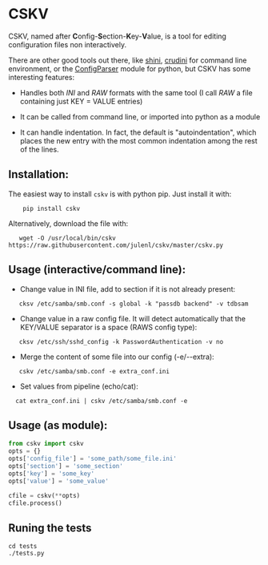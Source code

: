 # CSKV

CSKV, named after **C**onfig-**S**ection-**K**ey-**V**alue, is a tool for
editing configuration files non interactively.

There are other good tools out there, like [shini](https://github.com/wallyhall/shini), [crudini](https://github.com/pixelb/crudini) for command line environment, or the [ConfigParser](https://docs.python.org/2/library/configparser.html) module for python, but CSKV has some interesting features:

* Handles both *INI* and *RAW* formats with the same tool
  (I call *RAW* a file containing just KEY = VALUE entries)

* It can be called from command line, or imported into python as a module

* It can handle indentation. In fact, the default is "autoindentation",
  which places the new entry with the most common indentation among the
  rest of the lines.

## Installation:

The easiest way to install `cskv` is with python pip. Just install it with:

```shell
    pip install cskv
   ```
   
   Alternatively, download the file with:
   
   ```shell
      wget -O /usr/local/bin/cskv https://raw.githubusercontent.com/julenl/cskv/master/cskv.py
   ```

## Usage (interactive/command line):
* Change value in INI file, add to section if it is not already present:
```shell
   cksv /etc/samba/smb.conf -s global -k "passdb backend" -v tdbsam
```

* Change value in a raw config file. It will detect automatically that the
  KEY/VALUE separator is a space (RAWS config type):
```shell
   cksv /etc/ssh/sshd_config -k PasswordAuthentication -v no
```

* Merge the content of some file into our config (-e/--extra):
```shell
   cskv /etc/samba/smb.conf -e extra_conf.ini
```

* Set values from pipeline (echo/cat):
```shell
  cat extra_conf.ini | cskv /etc/samba/smb.conf -e
```

## Usage (as module):
```python
from cskv import cskv
opts = {}
opts['config_file'] = 'some_path/some_file.ini'
opts['section'] = 'some_section'
opts['key'] = 'some_key'
opts['value'] = 'some_value'

cfile = cskv(**opts)
cfile.process()
```

## Runing the tests
```shell
cd tests
./tests.py
```

